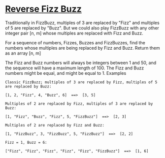 # [Reverse Fizz Buzz](https://www.codewars.com/kata/59ad13d5589d2a1d84000020/train/python)

Traditionally in FizzBuzz, multiples of 3 are replaced by "Fizz" and multiples of 5 are replaced by "Buzz". But we could also play FizzBuzz with any other integer pair [n, m] whose multiples are replaced with Fizz and Buzz.

For a sequence of numbers, Fizzes, Buzzes and FizzBuzzes, find the numbers whose multiples are being replaced by Fizz and Buzz. Return them as an array [n, m]

The Fizz and Buzz numbers will always be integers between 1 and 50, and the sequence will have a maximum length of 100. The Fizz and Buzz numbers might be equal, and might be equal to 1.
Examples

    Classic FizzBuzz; multiples of 3 are replaced by Fizz, multiples of 5 are replaced by Buzz:

    [1, 2, "Fizz", 4, "Buzz", 6]  ==>  [3, 5] 

    Multiples of 2 are replaced by Fizz, multiples of 3 are replaced by Buzz:

    [1, "Fizz", "Buzz", "Fizz", 5, "FizzBuzz"]  ==>  [2, 3]

    Multiples of 2 are replaced by Fizz and Buzz:

    [1, "FizzBuzz", 3, "FizzBuzz", 5, "FizzBuzz"]  ==>  [2, 2]

    Fizz = 1, Buzz = 6:

    ["Fizz", "Fizz", "Fizz", "Fizz", "Fizz", "FizzBuzz"]  ==>  [1, 6]


